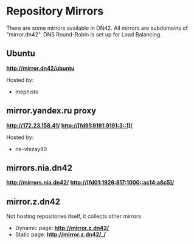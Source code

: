 # Repository Mirrors

There are some mirrors available in DN42. All mirrors are subdomains of "mirror.dn42". DNS Round-Robin is set up for Load Balancing.


## Ubuntu 
**<http://mirror.dn42/ubuntu>**

Hosted by:
* mephisto


## mirror.yandex.ru proxy 
**<http://172.23.158.41/>**
**<http://[fd91:9191:9191:3::1]/>**

Hosted by:
* ne-vlezay80

## mirrors.nia.dn42
**<http://mirrors.nia.dn42/>**
**<http://[fd01:1926:817:1000::ac14:a8c5]/>**

## mirror.z.dn42

Not hosting repositories itself, it collects other mirrors

* Dynamic page: **<http://mirror.z.dn42/>**
* Static page: **<http://mirror.z.dn42/_/>**


